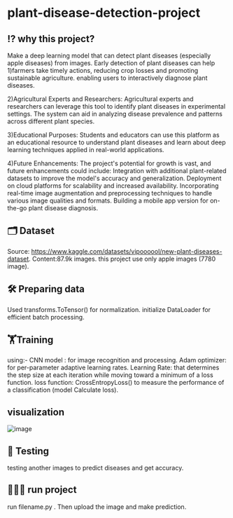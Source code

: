# plant-disease-detection-project


⁉️ why this project?
---------------------
Make a deep learning model that can detect plant diseases (especially apple diseases) from images.
Early detection of plant diseases can help
1)farmers take timely actions, reducing crop losses and promoting sustainable agriculture.
enabling users to interactively diagnose plant diseases.

2)Agricultural Experts and Researchers: Agricultural experts and researchers can leverage this tool to identify plant diseases in experimental settings. The system can aid in analyzing disease prevalence and patterns across different plant species.

3)Educational Purposes: Students and educators can use this platform as an educational resource to understand plant diseases and learn about deep learning techniques applied in real-world applications.

4)Future Enhancements: The project's potential for growth is vast, and future enhancements could include:
Integration with additional plant-related datasets to improve the model's accuracy and generalization. Deployment on cloud platforms for scalability and increased availability. Incorporating real-time image augmentation and preprocessing techniques to handle various image qualities and formats. Building a mobile app version for on-the-go plant disease diagnosis.

🗂️ Dataset
--------------
 Source: https://www.kaggle.com/datasets/vipoooool/new-plant-diseases-dataset.
 Content:87.9k images.
 this project use only apple images (7780 image).

 🛠️ Preparing data
 ------------------
 Used transforms.ToTensor() for normalization.
 initialize DataLoader for efficient batch processing.

🏋️Training
------------------
using:- 
CNN model : for image recognition and processing.
Adam optimizer: for per-parameter adaptive learning rates.
Learning Rate: that determines the step size at each iteration while moving toward a minimum of a loss function.
loss function: CrossEntropyLoss() to measure the performance of a classification (model Calculate loss).

visualization
------------------
![image](https://github.com/user-attachments/assets/24a9dac1-afec-415f-bef3-7caa45ae94a5)

🧪 Testing
-----------------
testing another images to predict diseases and get accuracy.

🏃‍♂️‍➡️ run project
------------------------
run filename.py .
Then  upload the image and make prediction.



